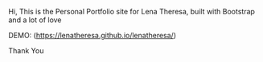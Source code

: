 Hi, This is the Personal Portfolio site for Lena Theresa, built with Bootstrap and a lot of love

DEMO: (https://lenatheresa.github.io/lenatheresa/)


Thank You
